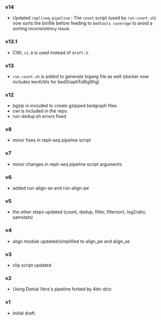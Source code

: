 ### v14
* Updated `repliseq-pipeline` : The `count` script (used by `run-count.sh`) now sorts the binfile before feeding to `bedtools coverage` to avoid a sorting inconsistency issue.

### v13.1
* CWL `v1.0` is used instead of `draft-3`.

### v13
* `run-count.sh` is added to generate bigwig file as well (docker now includes kentUtils for bedGraphToBigWig)

### v12
* bgzip is included to create gzipped bedgraph files.
* cwl is included in the repo.
* run-dedup.sh errors fixed

### v8
* minor fixes in repli-seq pipeline script

### v7
* minor changes in repli-seq pipeline script arguments

### v6
* added run-align-se and run-align-pe

### v5
* the other steps updated (count, dedup, filter, filtersort, log2ratio, samstats)

### v4
* align module updated/simplified to align_pe and align_se

### v3
* clip script updated

### v2
* Using Denial Vera's pipeline forked by 4dn-dcic

### v1
* Initial draft.

